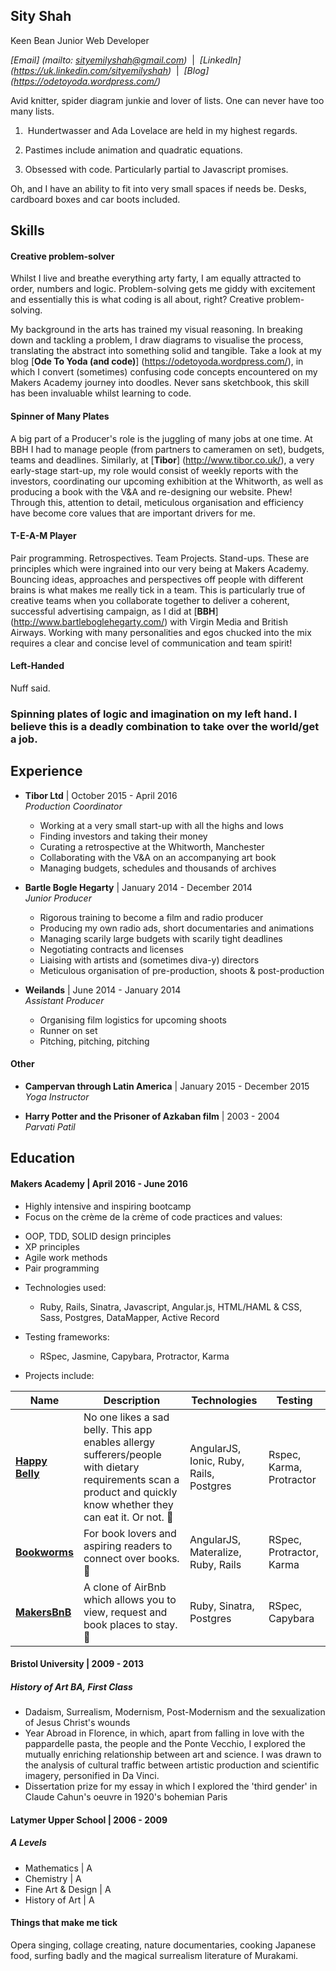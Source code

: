 ## Sity Shah

Keen Bean Junior Web Developer

_[Email] (mailto: sityemilyshah@gmail.com)_ &nbsp;|&nbsp;
_[LinkedIn] (https://uk.linkedin.com/sityemilyshah)_ &nbsp;|&nbsp;
_[Blog] (https://odetoyoda.wordpress.com/)_

Avid knitter, spider diagram junkie and lover of lists. One can never have too many lists.  

1.  Hundertwasser and Ada Lovelace are held in my highest regards.

2. Pastimes include animation and quadratic equations.

3. Obsessed with code. Particularly partial to Javascript promises.

Oh, and I have an ability to fit into very small spaces if needs be. Desks, cardboard boxes and car boots included.  

## Skills

#### Creative problem-solver
Whilst I live and breathe everything arty farty, I am equally attracted to order, numbers and logic. Problem-solving gets me giddy with excitement and essentially this is what coding is all about, right? Creative problem-solving.

My background in the arts has trained my visual reasoning. In breaking down and tackling a problem, I draw diagrams to visualise the process, translating the abstract into something solid and tangible. Take a look at my blog [**Ode To Yoda (and code)**] (https://odetoyoda.wordpress.com/), in which I convert (sometimes) confusing code concepts encountered on my Makers Academy journey into doodles. Never sans sketchbook, this skill has been invaluable whilst learning to code.

#### Spinner of Many Plates
A big part of a Producer's role is the juggling of many jobs at one time. At BBH I had to manage people (from partners to cameramen on set), budgets, teams and deadlines. Similarly, at [**Tibor**] (http://www.tibor.co.uk/), a very early-stage start-up, my role would consist of weekly reports with the investors, coordinating our upcoming exhibition at the Whitworth, as well as producing a book with the V&A and re-designing our website. Phew! Through this, attention to detail, meticulous organisation and efficiency have become core values that are important drivers for me.

#### T-E-A-M Player
Pair programming. Retrospectives. Team Projects. Stand-ups. These are principles which were ingrained into our very being at Makers Academy. Bouncing ideas, approaches and perspectives off people with different brains is what makes me really tick in a team. This is particularly true of creative teams when you collaborate together to deliver a coherent, successful advertising campaign, as I did at [**BBH**] (http://www.bartleboglehegarty.com/) with Virgin Media and British Airways. Working with many personalities and egos chucked into the mix requires a clear and concise level of communication and team spirit!

#### Left-Handed
Nuff said.

### Spinning plates of logic and imagination on my left hand. I believe this is a deadly combination to take over the world/get a job.

## Experience

- **Tibor Ltd** | October 2015 - April 2016  
*Production Coordinator*    
  * Working at a very small start-up with all the highs and lows
  * Finding investors and taking their money
  * Curating a retrospective at the Whitworth, Manchester
  * Collaborating with the V&A on an accompanying art book
  * Managing budgets, schedules and thousands of archives   


- **Bartle Bogle Hegarty** | January 2014 - December 2014   
*Junior Producer*   
  * Rigorous training to become a film and radio producer
  * Producing my own radio ads, short documentaries and animations
  * Managing scarily large budgets with scarily tight deadlines
  * Negotiating contracts and licenses
  * Liaising with artists and (sometimes diva-y) directors
  * Meticulous organisation of pre-production, shoots & post-production  


- **Weilands** | June 2014 - January 2014  
*Assistant Producer*  
  * Organising film logistics for upcoming shoots
  * Runner on set
  * Pitching, pitching, pitching

#### Other

- **Campervan through Latin America** | January 2015 - December 2015   
*Yoga Instructor*  

- **Harry Potter and the Prisoner of Azkaban film** | 2003 - 2004  
*Parvati Patil*

## Education

#### Makers Academy | April 2016 - June 2016
- Highly intensive and inspiring bootcamp
- Focus on the crème de la crème of code practices and values:
 * OOP, TDD, SOLID design principles
 * XP principles
 * Agile work methods
 * Pair programming
- Technologies used:
  * Ruby, Rails, Sinatra, Javascript, Angular.js, HTML/HAML & CSS, Sass, Postgres, DataMapper, Active Record
- Testing frameworks:
  * RSpec, Jasmine, Capybara, Protractor, Karma

- Projects include:

| Name | Description | Technologies | Testing |
|------|-------------|--------------|---------|
|[**Happy Belly**](https://github.com/sitypop/allergy_scanner_frontend)| No one likes a sad belly. This app enables allergy sufferers/people with dietary requirements scan a product and quickly know whether they can eat it. Or not. 🍔 | AngularJS, Ionic, Ruby, Rails, Postgres | Rspec, Karma, Protractor |
|[**Bookworms**](https://github.com/sitypop/bookworms)| For book lovers and aspiring readers to connect over books. 🐛 |AngularJS, Materalize, Ruby, Rails| RSpec, Protractor, Karma |
|[**MakersBnB**](https://github.com/sitypop/SHEWbnb)|A clone of AirBnb which allows you to view, request and book places to stay. 🏢 |Ruby, Sinatra, Postgres |RSpec, Capybara|

#### Bristol University | 2009 - 2013
##### History of Art BA, First Class
- Dadaism, Surrealism, Modernism, Post-Modernism and the sexualization of Jesus Christ's wounds
- Year Abroad in Florence, in which, apart from falling in love with the pappardelle pasta, the people and the Ponte Vecchio, I explored the mutually enriching relationship between art and science. I was drawn to the analysis of cultural traffic between artistic production and scientific imagery, personified in Da Vinci.
- Dissertation prize for my essay in which I explored the 'third gender' in Claude Cahun's oeuvre in 1920's bohemian Paris

#### Latymer Upper School | 2006 - 2009
##### A Levels
- Mathematics | A
- Chemistry | A
- Fine Art & Design | A
- History of Art | A

#### Things that make me tick

Opera singing, collage creating, nature documentaries, cooking Japanese food, surfing badly and the magical surrealism literature of Murakami.

